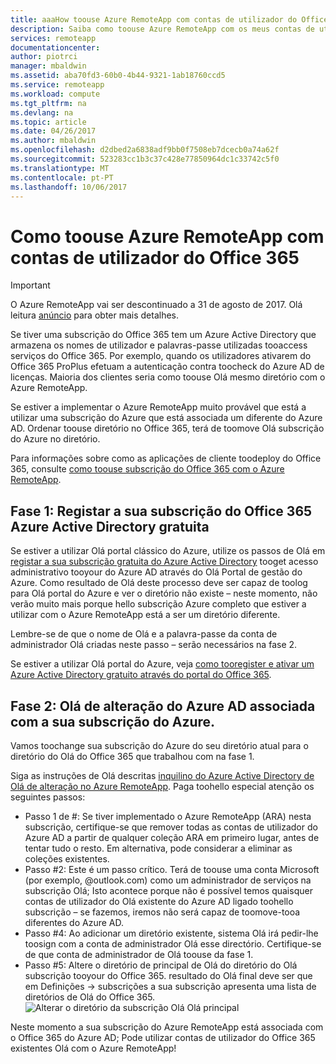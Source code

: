 ```yaml
---
title: aaaHow toouse Azure RemoteApp com contas de utilizador do Office 365 | Microsoft Docs
description: Saiba como toouse Azure RemoteApp com os meus contas de utilizador do Office 365
services: remoteapp
documentationcenter: 
author: piotrci
manager: mbaldwin
ms.assetid: aba70fd3-60b0-4b44-9321-1ab18760ccd5
ms.service: remoteapp
ms.workload: compute
ms.tgt_pltfrm: na
ms.devlang: na
ms.topic: article
ms.date: 04/26/2017
ms.author: mbaldwin
ms.openlocfilehash: d2dbed2a6838adf9bb0f7508eb7dcecb0a74a62f
ms.sourcegitcommit: 523283cc1b3c37c428e77850964dc1c33742c5f0
ms.translationtype: MT
ms.contentlocale: pt-PT
ms.lasthandoff: 10/06/2017
---
```

# <a name="how-toouse-azure-remoteapp-with-office-365-user-accounts"></a>Como toouse Azure RemoteApp com contas de utilizador do Office 365
> [!IMPORTANT]
> O Azure RemoteApp vai ser descontinuado a 31 de agosto de 2017. Olá leitura [anúncio](https://go.microsoft.com/fwlink/?linkid=821148) para obter mais detalhes.
> 
> 

Se tiver uma subscrição do Office 365 tem um Azure Active Directory que armazena os nomes de utilizador e palavras-passe utilizadas tooaccess serviços do Office 365. Por exemplo, quando os utilizadores ativarem do Office 365 ProPlus efetuam a autenticação contra toocheck do Azure AD de licenças. Maioria dos clientes seria como toouse Olá mesmo diretório com o Azure RemoteApp.

Se estiver a implementar o Azure RemoteApp muito provável que está a utilizar uma subscrição do Azure que está associada um diferente do Azure AD. Ordenar toouse diretório no Office 365, terá de toomove Olá subscrição do Azure no diretório.

Para informações sobre como as aplicações de cliente toodeploy do Office 365, consulte [como toouse subscrição do Office 365 com o Azure RemoteApp](remoteapp-officesubscription.md).

## <a name="phase-1-register-your-free-office-365-azure-active-directory-subscription"></a>Fase 1: Registar a sua subscrição do Office 365 Azure Active Directory gratuita
Se estiver a utilizar Olá portal clássico do Azure, utilize os passos de Olá em [registar a sua subscrição gratuita do Azure Active Directory](https://technet.microsoft.com/library/dn832618.aspx) tooget acesso administrativo tooyour do Azure AD através do Olá Portal de gestão do Azure. Como resultado de Olá deste processo deve ser capaz de toolog para Olá portal do Azure e ver o diretório não existe – neste momento, não verão muito mais porque hello subscrição Azure completo que estiver a utilizar com o Azure RemoteApp está a ser um diretório diferente.

Lembre-se de que o nome de Olá e a palavra-passe da conta de administrador Olá criadas neste passo – serão necessários na fase 2.

Se estiver a utilizar Olá portal do Azure, veja [como tooregister e ativar um Azure Active Directory gratuito através do portal do Office 365](http://azureblogger.com/2016/01/how-to-register-and-activate-a-free-azure-active-directory-using-office-365-portal/).

## <a name="phase-2-change-hello-azure-ad-associated-with-your-azure-subscription"></a>Fase 2: Olá de alteração do Azure AD associada com a sua subscrição do Azure.
Vamos toochange sua subscrição do Azure do seu diretório atual para o diretório do Olá do Office 365 que trabalhou com na fase 1.

Siga as instruções de Olá descritas [inquilino do Azure Active Directory de Olá de alteração no Azure RemoteApp](remoteapp-changetenant.md). Paga toohello especial atenção os seguintes passos:

* Passo 1 de #: Se tiver implementado o Azure RemoteApp (ARA) nesta subscrição, certifique-se que remover todas as contas de utilizador do Azure AD a partir de qualquer coleção ARA em primeiro lugar, antes de tentar tudo o resto. Em alternativa, pode considerar a eliminar as coleções existentes.
* Passo #2: Este é um passo crítico. Terá de toouse uma conta Microsoft (por exemplo, @outlook.com) como um administrador de serviços na subscrição Olá; Isto acontece porque não é possível temos quaisquer contas de utilizador do Olá existente do Azure AD ligado toohello subscrição – se fazemos, iremos não será capaz de toomove-tooa diferentes do Azure AD.
* Passo #4: Ao adicionar um diretório existente, sistema Olá irá pedir-lhe toosign com a conta de administrador Olá esse directório. Certifique-se de que conta de administrador de Olá toouse da fase 1.
* Passo #5: Altere o diretório de principal de Olá do diretório do Olá subscrição tooyour do Office 365. resultado do Olá final deve ser que em Definições -> subscrições a sua subscrição apresenta uma lista de diretórios de Olá do Office 365. 
  ![Alterar o diretório da subscrição Olá Olá principal](./media/remoteapp-o365user/settings.png)

Neste momento a sua subscrição do Azure RemoteApp está associada com o Office 365 do Azure AD; Pode utilizar contas de utilizador do Office 365 existentes Olá com o Azure RemoteApp!

